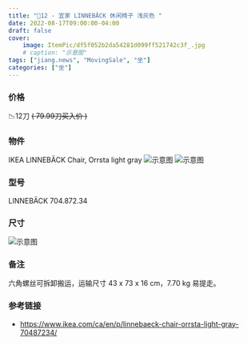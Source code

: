 ```yaml
---
title: "🔪12 - 宜家 LINNEBÄCK 休闲椅子 浅灰色 "
date: 2022-08-17T09:00:00-04:00
draft: false
cover:
    image: ItemPic/df5f052b2da54281d099ff521742c3f_.jpg
    # caption: "示意图"
tags: ["jiang.news", "MovingSale", "坐"]
categories: ["坐"]
---
```


<!-- ## ------ ⚠️🈚 已被预定 ⚠️🈚 ------ -->

### 价格
📉12刀 ~~( 79.99刀买入价 )~~

### 物件
IKEA LINNEBÄCK Chair, Orrsta light gray 
![示意图](../../ItemPic/b09a5cad453678f31194b44295f5d34.jpg)
![示意图](../../ItemPic/67d2a79a2d06337023f32e85b075894.jpg)

### 型号
LINNEBÄCK 704.872.34

### 尺寸
![示意图](../../ItemPic/ee2178b1cc925a69454ef94fdd8b9f8.jpg)

### 备注
六角螺丝可拆卸搬运，运输尺寸 43 x 73 x 16 cm，7.70 kg 易提走。

### 参考链接
- https://www.ikea.com/ca/en/p/linnebaeck-chair-orrsta-light-gray-70487234/

